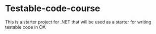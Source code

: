 # Testable-code-course

This is a starter project for .NET that will be used as a starter for writing testable code in C#.